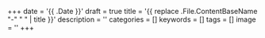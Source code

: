 +++
date = '{{ .Date }}'
draft = true
title = '{{ replace .File.ContentBaseName "-" " " | title }}'
description = ''
categories = []
keywords = []
tags = []
image = ''
+++
